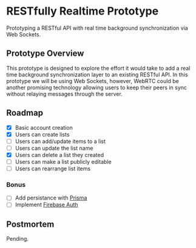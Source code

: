 # RESTfully Realtime Prototype

Prototyping a RESTful API with real time background synchronization via Web Sockets.

## Prototype Overview

This prototype is designed to explore the effort it would take to add a real time background synchronization layer to an existing RESTful API. In this prototype we will be using Web Sockets, however, WebRTC could be another promising technology allowing users to keep their peers in sync without relaying messages through the server.

## Roadmap

- [x] Basic account creation
- [x] Users can create lists
- [ ] Users can add/update items to a list
- [ ] Users can update the list name
- [x] Users can delete a list they created
- [ ] Users can make a list publicly editable
- [ ] Users can rearrange list items

### Bonus

- [ ] Add persistance with [Prisma](https://www.prisma.io/)
- [ ] Implement [Firebase Auth](https://firebase.google.com/)

## Postmortem

Pending.